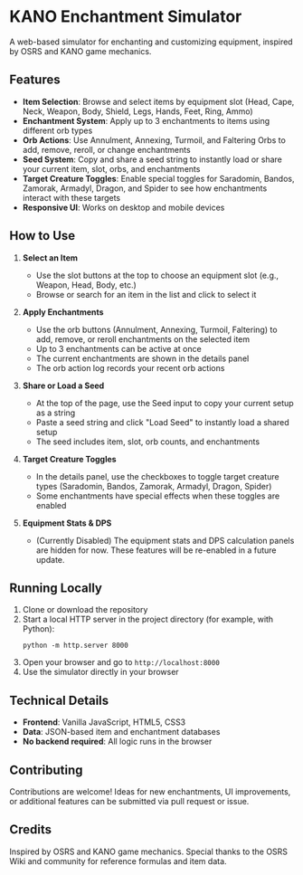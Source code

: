 # KANO Enchantment Simulator

A web-based simulator for enchanting and customizing equipment, inspired by OSRS and KANO game mechanics.

## Features

- **Item Selection**: Browse and select items by equipment slot (Head, Cape, Neck, Weapon, Body, Shield, Legs, Hands, Feet, Ring, Ammo)
- **Enchantment System**: Apply up to 3 enchantments to items using different orb types
- **Orb Actions**: Use Annulment, Annexing, Turmoil, and Faltering Orbs to add, remove, reroll, or change enchantments
- **Seed System**: Copy and share a seed string to instantly load or share your current item, slot, orbs, and enchantments
- **Target Creature Toggles**: Enable special toggles for Saradomin, Bandos, Zamorak, Armadyl, Dragon, and Spider to see how enchantments interact with these targets
- **Responsive UI**: Works on desktop and mobile devices

## How to Use

1. **Select an Item**
   - Use the slot buttons at the top to choose an equipment slot (e.g., Weapon, Head, Body, etc.)
   - Browse or search for an item in the list and click to select it

2. **Apply Enchantments**
   - Use the orb buttons (Annulment, Annexing, Turmoil, Faltering) to add, remove, or reroll enchantments on the selected item
   - Up to 3 enchantments can be active at once
   - The current enchantments are shown in the details panel
   - The orb action log records your recent orb actions

3. **Share or Load a Seed**
   - At the top of the page, use the Seed input to copy your current setup as a string
   - Paste a seed string and click "Load Seed" to instantly load a shared setup
   - The seed includes item, slot, orb counts, and enchantments

4. **Target Creature Toggles**
   - In the details panel, use the checkboxes to toggle target creature types (Saradomin, Bandos, Zamorak, Armadyl, Dragon, Spider)
   - Some enchantments have special effects when these toggles are enabled

5. **Equipment Stats & DPS**
   - (Currently Disabled) The equipment stats and DPS calculation panels are hidden for now. These features will be re-enabled in a future update.

## Running Locally

1. Clone or download the repository
2. Start a local HTTP server in the project directory (for example, with Python):
   ```
   python -m http.server 8000
   ```
3. Open your browser and go to `http://localhost:8000`
4. Use the simulator directly in your browser

## Technical Details

- **Frontend**: Vanilla JavaScript, HTML5, CSS3
- **Data**: JSON-based item and enchantment databases
- **No backend required**: All logic runs in the browser

## Contributing

Contributions are welcome! Ideas for new enchantments, UI improvements, or additional features can be submitted via pull request or issue.

## Credits

Inspired by OSRS and KANO game mechanics. Special thanks to the OSRS Wiki and community for reference formulas and item data. 